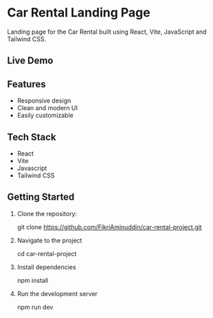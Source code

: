 <!-- <div>
  <img src="https://github.com/Almudena-Rendon/converse-store/assets/126793941/de4b2422-1d3e-4911-80f4-0377f7282767" alt="Image 1" width="600"/>
  <img src="https://github.com/Almudena-Rendon/converse-store/assets/126793941/0900bca6-7f6d-4e09-86de-695603887358" alt="Image 2" width="200"/>
</div> -->


# Car Rental Landing Page

Landing page for the Car Rental built using React, Vite, JavaScript and Tailwind CSS.

## Live Demo

<!-- https://converse-store.vercel.app/ -->

## Features

- Responsive design
- Clean and modern UI
- Easily customizable

## Tech Stack

- React
- Vite
- Javascript
- Tailwind CSS

## Getting Started

1. Clone the repository:

   git clone https://github.com/FikriAminuddin/car-rental-project.git

2. Navigate to the project

   cd car-rental-project
   
3. Install dependencies

   npm install
   
4. Run the development server

   npm run dev


